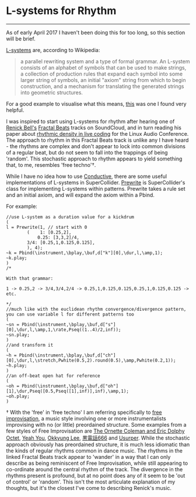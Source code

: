 # L-systems for Rhythm

---------

As of early April 2017 I haven't been doing this for too long, so this section will be brief.

[L-systems](https://en.wikipedia.org/wiki/L-system) are, according to Wikipedia:

> a parallel rewriting system and a type of formal grammar. An L-system consists of an alphabet of symbols that can be used to make strings, a collection of production rules that expand each symbol into some larger string of symbols, an initial "axiom" string from which to begin construction, and a mechanism for translating the generated strings into geometric structures.

For a good example to visualise what this means, [this](https://en.wikipedia.org/wiki/L-system#Example_1:_Algae) was one I found very helpful.

I was inspired to start using L-systems for rhythm after hearing one of [Renick Bell's](http://www.renickbell.net) [Fractal Beats](https://soundcloud.com/renick/fractal-beats-151212-edit) tracks on SoundCloud, and in turn reading his paper about [rhythmic density in live coding](http://lac.linuxaudio.org/2014/papers/38.pdf) for the Linux Audio Conference. The approach to rhythm in this Fractal Beats track is unlike any I have heard - the rhythms are complex and don't appear to lock into common divisions of a regular beat, but do not seem to fall into the trappings of being 'random'. This stochastic approach to rhythm appears to yield something that, to me, resembles 'free techno'†. 

While I have no idea how to use [Conductive](https://hackage.haskell.org/package/conductive-base), there are some useful implementations of L-systems in SuperCollider. [Prewrite](http://doc.sccode.org/Classes/Prewrite.html) is SuperCollider's class for implementing L-systems within patterns. Prewrite takes a rule set and an initial axiom, and will expand the axiom within a Pbind.

For example:

```supercollider
//use L-system as a duration value for a kickdrum
(
l = Prewrite(1, // start with 0
        (    1: [0.25,2],
            0.25: [3,3,2]/4,
		3/4: [0.25,1,0.125,0.125],
        ), 4);
~k = Pbind(\instrument,\bplay,\buf,d["k"][0],\dur,l,\amp,1);
~k.play;
)
/*

With that grammar:

1 -> 0.25,2 -> 3/4,3/4,2/4 -> 0.25,1,0.125,0.125,0.25,1,0.125,0.125 -> etc.

*/
//much like with the euclidean rhythm convergence/divergence pattern, you can use variable l for different patterns too
(
~sn = Pbind(\instrument,\bplay,\buf,d["s"][0],\dur,l,\amp,1,\rate,Pseq((1..4)/2,inf));
~sn.play;
)
//and transform it
(
~h = Pbind(\instrument,\bplay,\buf,d["ch"][0],\dur,l,\stretch,Pwhite(0.5,2).round(0.5),\amp,Pwhite(0.2,1));
~h.play;
)
//an off-beat open hat for reference
(
~oh = Pbind(\instrument,\bplay,\buf,d["oh"][1],\dur,Pseq([0.5,Pseq([1],inf)],inf),\amp,1);
~oh.play;
)
```

† With the 'free' in 'free techno' I am referring specifically to [free improvisation](https://en.wikipedia.org/wiki/Free_improvisation), a music style involving one or more instrumentalists improvising with no (or little) preordained structure. Some examples from a few styles of Free Improvisation are [The Ornette Coleman and Eric Dolphy Octet](https://www.youtube.com/watch?v=xbZIiom9rDA), [Yeah You](https://vimeo.com/82761150), [Okkyung Lee](https://www.youtube.com/watch?v=RH_rbZW9HMo), [黒電話666](https://www.youtube.com/watch?v=pH2TQjeZQx4) and [Usurper](https://www.youtube.com/watch?v=g_BHjCJNahY). While the stochastic approach obviously has preordained structure, it is much less idiomatic than the kinds of regular rhythms common in dance music. The rhythms in the linked Fractal Beats track appear to 'wander' in a way that I can only describe as being reminiscent of Free Improvisation, while still appearing to co-ordinate around the central rhythm of the track. The divergence in the rhythms present is profound, but at no point does any of it seem to be 'out of control' or 'random'. This isn't the most articulate explanation of my thoughts, but it's the closest I've come to describing Renick's music.

